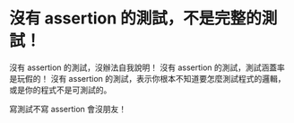 # 沒有 assertion 的測試，不是完整的測試！
沒有 assertion 的測試，沒辦法自我說明！
沒有 assertion 的測試，測試涵蓋率是玩假的！
沒有 assertion 的測試，表示你根本不知道要怎麼測試程式的邏輯，或是你的程式不是可測試的。

寫測試不寫 assertion 會沒朋友！

